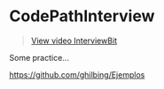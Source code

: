 # CodePathInterview

<blockquote class="imgur-embed-pub" lang="en" data-id="yGVOhwu"><a href="//imgur.com/yGVOhwu">View video InterviewBit</a></blockquote><script async src="//s.imgur.com/min/embed.js" charset="utf-8"></script>

Some practice...

https://github.com/ghilbing/Ejemplos
